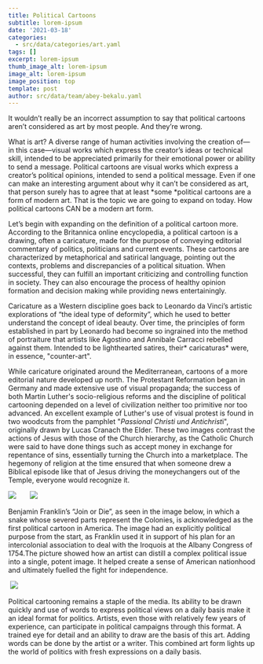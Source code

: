 ```yaml
---
title: Political Cartoons
subtitle: lorem-ipsum
date: '2021-03-18'
categories:
  - src/data/categories/art.yaml
tags: []
excerpt: lorem-ipsum
thumb_image_alt: lorem-ipsum
image_alt: lorem-ipsum
image_position: top
template: post
author: src/data/team/abey-bekalu.yaml
---
```

It wouldn’t really be an incorrect assumption to say that political cartoons aren’t considered as art by most people. And they’re wrong.


What is art? A diverse range of human activities involving the creation of—in this case—visual works which express the creator’s ideas or technical skill, intended to be appreciated primarily for their emotional power or ability to send a message. Political cartoons are visual works which express a creator’s political opinions, intended to send a political message. Even if one can make an interesting argument about why it can’t be considered as art, that person surely has to agree that at least *some *political cartoons are a form of modern art. That is the topic we are going to expand on today. How political cartoons CAN be a modern art form.

Let’s begin with expanding on the definition of a political cartoon more. According to the Britannica online encyclopedia, a political cartoon is a drawing, often a caricature, made for the purpose of conveying editorial commentary of politics, politicians and current events. These cartoons are characterized by metaphorical and satirical language, pointing out the contexts, problems and discrepancies of a political situation. When successful, they can fulfill an important criticizing and controlling function in society. They can also encourage the process of healthy opinion formation and decision making while providing news entertainingly.

Caricature as a Western discipline goes back to Leonardo da Vinci’s artistic explorations of “the ideal type of deformity”, which he used to better understand the concept of ideal beauty. Over time, the principles of form established in part by Leonardo had become so ingrained into the method of portraiture that artists like Agostino and Annibale Carracci rebelled against them. Intended to be lighthearted satires, their* caricaturas* were, in essence, "counter-art".

While caricature originated around the Mediterranean, cartoons of a more editorial nature developed up north. The Protestant Reformation began in Germany and made extensive use of visual propaganda; the success of both Martin Luther's socio-religious reforms and the discipline of political cartooning depended on a level of civilization neither too primitive nor too advanced. An excellent example of Luther's use of visual protest is found in two woodcuts from the pamphlet "*Passional Christi und Antichrist*i", originally drawn by Lucas Cranach the Elder. These two images contrast the actions of Jesus with those of the Church hierarchy, as the Catholic Church were said to have done things such as accept money in exchange for repentance of sins, essentially turning the Church into a marketplace. The hegemony of religion at the time ensured that when someone drew a Biblical episode like that of Jesus driving the moneychangers out of the Temple, everyone would recognize it. 

![](https://lh4.googleusercontent.com/fcTZGVe2rYI5Mc9r2n_of_vtTtmITd36oJW0gXJZXLGnO-86qkrzj18fo7czMKaDmSPgKGjfCKYfqFCYLf1NxEaKaZNWvJ7yx4nfZI4f3CYbi35AMyXcbHso782zVIVyqobCB_r4)       ![](https://lh3.googleusercontent.com/XO5I62S9vbuMwCC5C-nD4JSrzziGVew9ClUve3GsQpflh2pzuI7xnx0QZnIt3xRAdskp9bipPco-AkK9ITDqlJvHf7Assu05Y_MoNHeIMlYgXSO22Rcq6kP-vNIJmLhCb0s7Vj1L)

Benjamin Franklin’s “Join or Die”, as seen in the image below, in which a snake whose severed parts represent the Colonies, is acknowledged as the first political cartoon in America. The image had an explicitly political purpose from the start, as Franklin used it in support of his plan for an intercolonial association to deal with the Iroquois at the Albany Congress of 1754.The picture showed how an artist can distill a complex political issue into a single, potent image. It helped create a sense of American nationhood and ultimately fuelled the fight for independence.

 ![](https://lh3.googleusercontent.com/ys1REj8716RWq1Gds-Ai7XhPHaEMLLfZa8mMb6m-ycN53kwvZHph6TNJIrJxtnp_YC9Yj2vFIfG7Z6s2Kz8PN1cUI6WPADvl83PGyNpr8wrDopMSTV2zU-fgQVEwEVzqKcFpcEbB)

Political cartooning remains a staple of the media. Its ability to be drawn quickly and use of words to express political views on a daily basis make it an ideal format for politics. Artists, even those with relatively few years of experience, can participate in political campaigns through this format. A trained eye for detail and an ability to draw are the basis of this art. Adding words can be done by the artist or a writer. This combined art form lights up the world of politics with fresh expressions on a daily basis.
